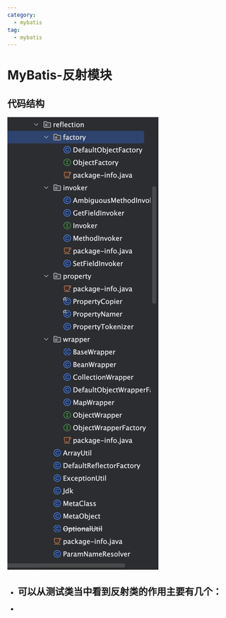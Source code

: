 ```yaml
---
category:
  - mybatis
tag:
  - mybatis
---
```


# MyBatis-反射模块

## 代码结构

![image-20240415212919270](images/image-20240415212919270.png)

- 可以从测试类当中看到反射类的作用主要有几个：
  - 
- 